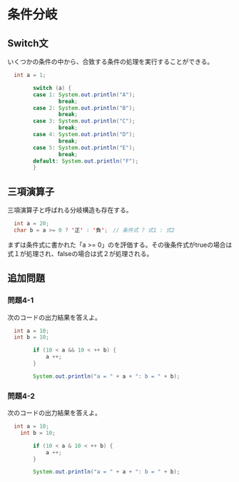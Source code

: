 # 条件分岐

## Switch文
いくつかの条件の中から、合致する条件の処理を実行することができる。

```Java
  int a = 1;

		switch (a) {
		case 1: System.out.println("A");
			    break;
		case 2: System.out.println("B");
	    	 	break;
		case 3: System.out.println("C");
	    		break;
		case 4: System.out.println("D");
	    		break;
		case 5: System.out.println("E");
	    		break;
	    default: System.out.println("F");
		}
```

## 三項演算子
三項演算子と呼ばれる分岐構造も存在する。

```Java
  int a = 20;
  char b = a >= 0 ? '正' : '負';　// 条件式 ? 式1 : 式2
```

まずは条件式に書かれた「a >= 0」のを評価する。その後条件式がtrueの場合は式１が処理され、falseの場合は式２が処理される。

## 追加問題

### 問題4-1
次のコードの出力結果を答えよ。
```Java
  int a = 10;
  int b = 10;

		if (10 < a && 10 < ++ b) {
			a ++;
		}

		System.out.println("a = " + a + ": b = " + b);
```

### 問題4-2
次のコードの出力結果を答えよ。
```Java
  int a = 10;
	int b = 10;

		if (10 < a & 10 < ++ b) {
			a ++;
		}

		System.out.println("a = " + a + ": b = " + b);
```
